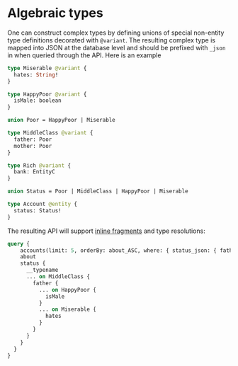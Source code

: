 # Algebraic types

One can construct complex types by defining unions of special non-entity type definitions decorated with `@variant`. The resulting complex type is mapped into JSON at the database level and should be prefixed with `_json` in when queried through the API. Here is an example

```graphql
type Miserable @variant {
  hates: String!
}

type HappyPoor @variant {
  isMale: boolean
}

union Poor = HappyPoor | Miserable

type MiddleClass @variant {
  father: Poor
  mother: Poor
}

type Rich @variant {
  bank: EntityC
}

union Status = Poor | MiddleClass | HappyPoor | Miserable

type Account @entity {
  status: Status!
}
```

The resulting API will support [inline fragments](https://graphql.org/learn/schema/#union-types) and type resolutions:

```graphql
query {
    accounts(limit: 5, orderBy: about_ASC, where: { status_json: { father: { isMale_eq: true }} }) {
    about
    status {
      __typename 
      ... on MiddleClass {
        father {
          ... on HappyPoor {
            isMale
          }
          ... on Miserable {
            hates
          }
        }
      }
    }
  }
}
```

